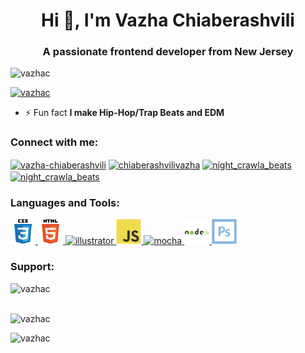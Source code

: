 <h1 align="center">Hi 👋, I'm Vazha Chiaberashvili</h1>
<h3 align="center">A passionate frontend developer from New Jersey</h3>

<p align="left"> <img src="https://komarev.com/ghpvc/?username=vazhac&label=Profile%20views&color=0e75b6&style=flat"
        alt="vazhac" /> </p>

<p align="left"> <a href="https://github.com/ryo-ma/github-profile-trophy"><img
            src="https://github-profile-trophy.vercel.app/?username=vazhac" alt="vazhac" /></a> </p>

- ⚡ Fun fact **I make Hip-Hop/Trap Beats and EDM**

<h3 align="left">Connect with me:</h3>
<p align="left">
    <a href="https://linkedin.com/in/vazha-chiaberashvili" target="blank"><img align="center"
            src="https://cdn.worldvectorlogo.com/logos/linkedin-icon-2.svg" alt="vazha-chiaberashvili" height="30"
            width="40" /></a>
    <a href="https://fb.com/chiaberashvilivazha" target="blank"><img align="center"
            src="https://cdn.worldvectorlogo.com/logos/facebook-4.svg" alt="chiaberashvilivazha" height="30"
            width="40" /></a>
    <a href="https://instagram.com/night_crawla_beats" target="blank"><img align="center"
            src="https://upload.wikimedia.org/wikipedia/commons/9/96/Instagram.svg" alt="night_crawla_beats" height="30"
            width="40" /></a>
<a href="https://soundcloud.com/ognc" target="blank"><img align="center"
        src="https://cdn.worldvectorlogo.com/logos/soundcloud.svg" alt="night_crawla_beats" height="30"
        width="40" /></a>
</p>

<h3 align="left">Languages and Tools:</h3>
<p align="left"> <a href="https://www.w3schools.com/css/" target="_blank"> <img
            src="https://raw.githubusercontent.com/devicons/devicon/master/icons/css3/css3-original-wordmark.svg"
            alt="css3" width="40" height="40" /> </a> <a href="https://www.w3.org/html/" target="_blank"> <img
            src="https://raw.githubusercontent.com/devicons/devicon/master/icons/html5/html5-original-wordmark.svg"
            alt="html5" width="40" height="40" /> </a> <a href="https://www.adobe.com/in/products/illustrator.html"
        target="_blank"> <img src="https://www.vectorlogo.zone/logos/adobe_illustrator/adobe_illustrator-icon.svg"
            alt="illustrator" width="40" height="40" /> </a> <a
        href="https://developer.mozilla.org/en-US/docs/Web/JavaScript" target="_blank"> <img
            src="https://raw.githubusercontent.com/devicons/devicon/master/icons/javascript/javascript-original.svg"
            alt="javascript" width="40" height="40" /> </a> <a href="https://mochajs.org" target="_blank"> <img
            src="https://www.vectorlogo.zone/logos/mochajs/mochajs-icon.svg" alt="mocha" width="40" height="40" /> </a>
    <a href="https://nodejs.org" target="_blank"> <img
            src="https://raw.githubusercontent.com/devicons/devicon/master/icons/nodejs/nodejs-original-wordmark.svg"
            alt="nodejs" width="40" height="40" /> </a> <a href="https://www.photoshop.com/en" target="_blank"> <img
            src="https://raw.githubusercontent.com/devicons/devicon/master/icons/photoshop/photoshop-line.svg"
            alt="photoshop" width="40" height="40" /> </a>
</p>

<h3 align="left">Support:</h3>
<p><a href="https://www.buymeacoffee.com/vazhac"> <img align="left"
            src="https://cdn.buymeacoffee.com/buttons/v2/default-yellow.png" height="40" width="210" alt="vazhac" /></a>
</p><br><br>

<p>&nbsp;<img align="left" src="https://github-readme-stats.vercel.app/api?username=vazhac&show_icons=true&locale=en"
        alt="vazhac" /></p>

<p><img align="left" src="https://github-readme-streak-stats.herokuapp.com/?user=vazhac&" alt="vazhac" /></p>

